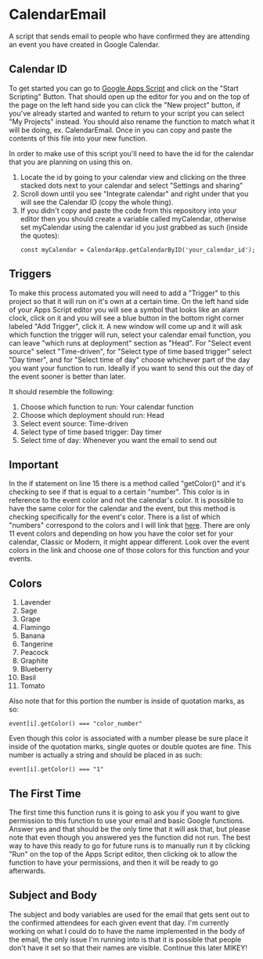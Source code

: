 # CalendarEmail
A script that sends email to people who have confirmed they are attending an event you have created in Google Calendar.
## Calendar ID
To get started you can go to [Google Apps Script](https://www.google.com/script/start/) and click on the "Start Scripting" Button. That should open up the editor for you and on the top of the page on the left hand side you can click the "New project" button, if you've already started and wanted to return to your script you can select "My Projects" instead. You should also rename the function to match what it will be doing, ex. CalendarEmail. Once in you can copy and paste the contents of this file into your new function.


In order to make use of this script you'll need to have the id for the calendar that you are planning on using this on.
1. Locate the id by going to your calendar view and clicking on the three stacked dots next to your calendar and select "Settings and sharing"
2. Scroll down until you see "Integrate calendar" and right under that you will see the Calendar ID (copy the whole thing).
3. If you didn't copy and paste the code from this repository into your editor then you should create a variable called myCalendar, otherwise set myCalendar using the calendar id you just grabbed as such (inside the quotes):
    ```
    const myCalendar = CalendarApp.getCalendarByID('your_calendar_id');
    ```
## Triggers
To make this process automated you will need to add a "Trigger" to this project so that it will run on it's own at a certain time. On the left hand side of your Apps Script editor you will see a symbol that looks like an alarm clock, click on it and you will see a blue button in the bottom right corner labeled "Add Trigger", click it. A new window will come up and it will ask which function the trigger will run, select your calendar email function, you can leave "which runs at deployment" section as "Head". For "Select event source" select "Time-driven", for "Select type of time based trigger" select "Day timer", and for "Select time of day" choose whichever part of the day you want your function to run. Ideally if you want to send this out the day of the event sooner is better than later.

It should resemble the following:
1. Choose which function to run: Your calendar function
2. Choose which deployment should run: Head
3. Select event source: Time-driven
4. Select type of time based trigger: Day timer
5. Select time of day: Whenever you want the email to send out

## Important
In the if statement on line 15 there is a method called "getColor()" and it's checking to see if that is equal to a certain "number". This color is in reference to the event color and not the calendar's color. It is possible to have the same color for the calendar and the event, but this method is checking specifically for the event's color. There is a list of which "numbers" correspond to the colors and I will link that [here](https://google-calendar-simple-api.readthedocs.io/en/latest/colors.html). There are only 11 event colors and depending on how you have the color set for your calendar, Classic or Modern, it might appear different. Look over the event colors in the link and choose one of those colors for this function and your events.

## Colors
1. Lavender
2. Sage
3. Grape
4. Flamingo
5. Banana
6. Tangerine
7. Peacock
8. Graphite
9. Blueberry
10. Basil
11. Tomato

Also note that for this portion the number is inside of quotation marks, as so:
```
event[i].getColor() === "color_number"
```
Even though this color is associated with a number please be sure place it inside of the quotation marks, single quotes or double quotes are fine. This number is actually a string and should be placed in as such:
```
event[i].getColor() === "1"
```
## The First Time
The first time this function runs it is going to ask you if you want to give permission to this function to use your email and basic Google functions. Answer yes and that should be the only time that it will ask that, but please note that even though you answered yes the function did not run. The best way to have this ready to go for future runs is to manually run it by clicking "Run" on the top of the Apps Script editor, then clicking ok to allow the function to have your permissions, and then it will be ready to go afterwards.

## Subject and Body
The subject and body variables are used for the email that gets sent out to the confirmed attendees for each given event that day. I'm currently working on what I could do to have the name implemented in the body of the email, the only issue I'm running into is that it is possible that people don't have it set so that their names are visible. Continue this later MIKEY!
